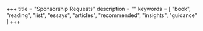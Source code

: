 +++
title = "Sponsorship Requests"
description = ""
keywords = [
  "book",
  "reading",
  "list",
  "essays",
  "articles",
  "recommended",
  "insights",
  "guidance"
]
+++
